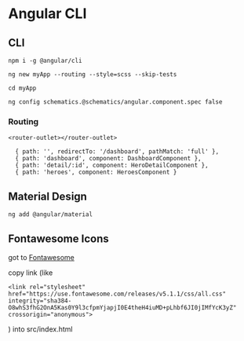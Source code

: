 # Angular CLI
## CLI

```npm i -g @angular/cli```

``` ng new myApp --routing --style=scss --skip-tests ```

``` cd myApp ```

``` ng config schematics.@schematics/angular.component.spec false ```

### Routing

``` <router-outlet></router-outlet> ```

``` 
  { path: '', redirectTo: '/dashboard', pathMatch: 'full' },
  { path: 'dashboard', component: DashboardComponent },
  { path: 'detail/:id', component: HeroDetailComponent },
  { path: 'heroes', component: HeroesComponent }
```

## Material Design

``` ng add @angular/material ```

## Fontawesome Icons

got to [Fontawesome](https://fontawesome.com/how-to-use/on-the-web/setup/getting-started?using=web-fonts-with-css)

copy link (like

  ``` <link rel="stylesheet" href="https://use.fontawesome.com/releases/v5.1.1/css/all.css" integrity="sha384-O8whS3fhG2OnA5Kas0Y9l3cfpmYjapjI0E4theH4iuMD+pLhbf6JI0jIMfYcK3yZ" crossorigin="anonymous"> ```

  ) into src/index.html
